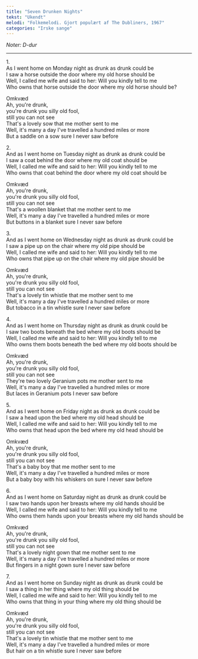 ```yaml
---
title: "Seven Drunken Nights"
tekst: "Ukendt"
melodi: "Folkemelodi. Gjort populært af The Dubliners, 1967"
categories: "Irske sange"
---
```

*Noter: D-dur*

***

1\.\
As I went home on Monday night as drunk as drunk could be\
I saw a horse outside the door where my old horse should be\
Well, I called me wife and said to her: Will you kindly tell to me\
Who owns that horse outside the door where my old horse should be?

Omkvæd\
Ah, you're drunk,\
you're drunk you silly old fool,\
still you can not see\
That's a lovely sow that me mother sent to me\
Well, it's many a day I've travelled a hundred miles or more\
But a saddle on a sow sure I never saw before

2\.\
And as I went home on Tuesday night as drunk as drunk could be\
I saw a coat behind the door where my old coat should be\
Well, I called me wife and said to her: Will you kindly tell to me\
Who owns that coat behind the door where my old coat should be

Omkvæd\
Ah, you're drunk,\
you're drunk you silly old fool,\
still you can not see\
That's a woollen blanket that me mother sent to me\
Well, it's many a day I've travelled a hundred miles or more\
But buttons in a blanket sure I never saw before

3\.\
And as I went home on Wednesday night as drunk as drunk could be\
I saw a pipe up on the chair where my old pipe should be\
Well, I called me wife and said to her: Will you kindly tell to me\
Who owns that pipe up on the chair where my old pipe should be

Omkvæd\
Ah, you're drunk,\
you're drunk you silly old fool,\
still you can not see\
That's a lovely tin whistle that me mother sent to me\
Well, it's many a day I've travelled a hundred miles or more\
But tobacco in a tin whistle sure I never saw before

4\.\
And as I went home on Thursday night as drunk as drunk could be\
I saw two boots beneath the bed where my old boots should be\
Well, I called me wife and said to her: Will you kindly tell to me\
Who owns them boots beneath the bed where my old boots should be

Omkvæd\
Ah, you're drunk,\
you're drunk you silly old fool,\
still you can not see\
They're two lovely Geranium pots me mother sent to me\
Well, it's many a day I've travelled a hundred miles or more\
But laces in Geranium pots I never saw before

5\.\
And as I went home on Friday night as drunk as drunk could be\
I saw a head upon the bed where my old head should be\
Well, I called me wife and said to her: Will you kindly tell to me\
Who owns that head upon the bed where my old head should be

Omkvæd\
Ah, you're drunk,\
you're drunk you silly old fool,\
still you can not see\
That's a baby boy that me mother sent to me\
Well, it's many a day I've travelled a hundred miles or more\
But a baby boy with his whiskers on sure I never saw before

6\.\
And as I went home on Saturday night as drunk as drunk could be\
I saw two hands upon her breasts where my old hands should be\
Well, I called me wife and said to her: Will you kindly tell to me\
Who owns them hands upon your breasts where my old hands should be

Omkvæd\
Ah, you're drunk,\
you're drunk you silly old fool,\
still you can not see\
That's a lovely night gown that me mother sent to me\
Well, it's many a day I've travelled a hundred miles or more\
But fingers in a night gown sure I never saw before

7\.\
And as I went home on Sunday night as drunk as drunk could be\
I saw a thing in her thing where my old thing should be\
Well, I called me wife and said to her: Will you kindly tell to me\
Who owns that thing in your thing where my old thing should be

Omkvæd\
Ah, you're drunk,\
you're drunk you silly old fool,\
still you can not see\
That's a lovely tin whistle that me mother sent to me\
Well, it's many a day I've travelled a hundred miles or more\
But hair on a tin whistle sure I never saw before